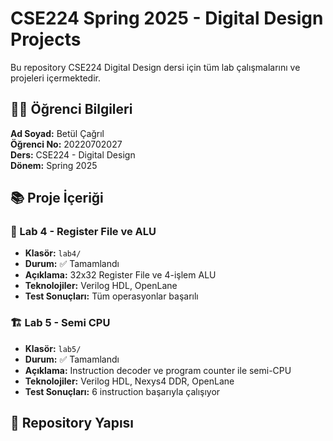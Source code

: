 # CSE224 Spring 2025 - Digital Design Projects

Bu repository CSE224 Digital Design dersi için tüm lab çalışmalarını ve projeleri içermektedir.

## 👨‍🎓 Öğrenci Bilgileri
**Ad Soyad:** Betül Çağrıl  
**Öğrenci No:** 20220702027  
**Ders:** CSE224 - Digital Design  
**Dönem:** Spring 2025

## 📚 Proje İçeriği

### 🔬 Lab 4 - Register File ve ALU
- **Klasör:** `lab4/`
- **Durum:** ✅ Tamamlandı
- **Açıklama:** 32x32 Register File ve 4-işlem ALU
- **Teknolojiler:** Verilog HDL, OpenLane
- **Test Sonuçları:** Tüm operasyonlar başarılı

### 🏗️ Lab 5 - Semi CPU
- **Klasör:** `lab5/`
- **Durum:** ✅ Tamamlandı
- **Açıklama:** Instruction decoder ve program counter ile semi-CPU
- **Teknolojiler:** Verilog HDL, Nexys4 DDR, OpenLane
- **Test Sonuçları:** 6 instruction başarıyla çalışıyor

## 📁 Repository Yapısı
